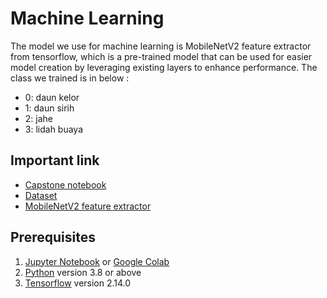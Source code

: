 # Machine Learning

The model we use for machine learning is MobileNetV2 feature extractor from tensorflow, which is a pre-trained model that can be used for easier model creation by leveraging existing layers to enhance performance. The class we trained is in below :
- 0: daun kelor
- 1: daun sirih
- 2: jahe
- 3: lidah buaya

## Important link

- [Capstone notebook](https://colab.research.google.com/drive/1xeqgkLTwyEAjJO72b2ydxDL57g89iC4o?usp=sharing)
- [Dataset](https://drive.google.com/drive/folders/1wwlnpYGD3y5f0rOTqzAcBW-kKz2T3G6J?usp=sharing)
- [MobileNetV2 feature extractor](https://tfhub.dev/google/tf2-preview/mobilenet_v2/feature_vector/4)

## Prerequisites
1. [Jupyter Notebook](https://test-jupyter.readthedocs.io/en/latest/install.html) or [Google Colab](https://colab.research.google.com/)
3. [Python](https://www.python.org/downloads/) version 3.8 or above
4. [Tensorflow](https://www.tensorflow.org/install) version 2.14.0
